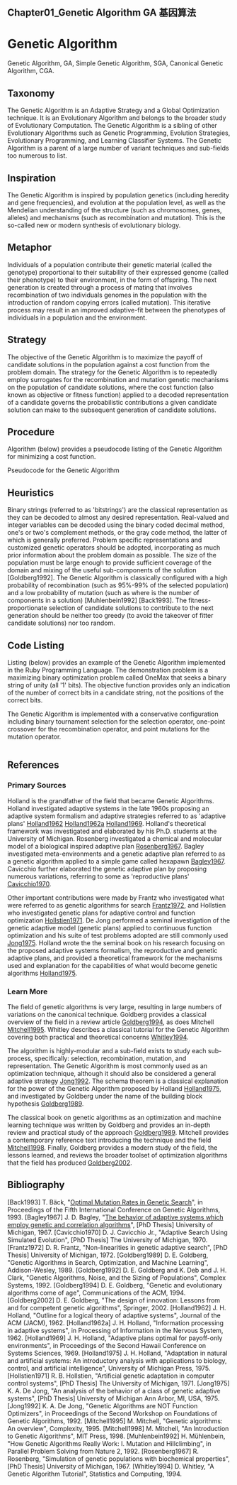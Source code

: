 ## Chapter01_Genetic Algorithm GA 基因算法

# Genetic Algorithm

Genetic Algorithm, GA, Simple Genetic Algorithm, SGA, Canonical Genetic Algorithm, CGA.

## Taxonomy

The Genetic Algorithm is an Adaptive Strategy and a Global Optimization technique. It is an Evolutionary Algorithm and belongs to the broader study of Evolutionary Computation. The Genetic Algorithm is a sibling of other Evolutionary Algorithms such as Genetic Programming, Evolution Strategies, Evolutionary Programming, and Learning Classifier Systems. The Genetic Algorithm is a parent of a large number of variant techniques and sub-fields too numerous to list.

## Inspiration

The Genetic Algorithm is inspired by population genetics (including heredity and gene frequencies), and evolution at the population level, as well as the Mendelian understanding of the structure (such as chromosomes, genes, alleles) and mechanisms (such as recombination and mutation). This is the so-called new or modern synthesis of evolutionary biology.

## Metaphor

Individuals of a population contribute their genetic material (called the genotype) proportional to their suitability of their expressed genome (called their phenotype) to their environment, in the form of offspring. The next generation is created through a process of mating that involves recombination of two individuals genomes in the population with the introduction of random copying errors (called mutation). This iterative process may result in an improved adaptive-fit between the phenotypes of individuals in a population and the environment.

## Strategy

The objective of the Genetic Algorithm is to maximize the payoff of candidate solutions in the population against a cost function from the problem domain. The strategy for the Genetic Algorithm is to repeatedly employ surrogates for the recombination and mutation genetic mechanisms on the population of candidate solutions, where the cost function (also known as objective or fitness function) applied to a decoded representation of a candidate governs the probabilistic contributions a given candidate solution can make to the subsequent generation of candidate solutions.

## Procedure

Algorithm (below) provides a pseudocode listing of the Genetic Algorithm for minimizing a cost function.

Pseudocode for the Genetic Algorithm

## Heuristics

Binary strings (referred to as 'bitstrings') are the classical representation as they can be decoded to almost any desired representation. Real-valued and integer variables can be decoded using the binary coded decimal method, one's or two's complement methods, or the gray code method, the latter of which is generally preferred.
Problem specific representations and customized genetic operators should be adopted, incorporating as much prior information about the problem domain as possible.
The size of the population must be large enough to provide sufficient coverage of the domain and mixing of the useful sub-components of the solution [Goldberg1992].
The Genetic Algorithm is classically configured with a high probability of recombination (such as 95%-99% of the selected population) and a low probability of mutation (such as  where  is the number of components in a solution) [Muhlenbein1992] [Back1993].
The fitness-proportionate selection of candidate solutions to contribute to the next generation should be neither too greedy (to avoid the takeover of fitter candidate solutions) nor too random.

## Code Listing

Listing (below) provides an example of the Genetic Algorithm implemented in the Ruby Programming Language. The demonstration problem is a maximizing binary optimization problem called OneMax that seeks a binary string of unity (all '1' bits). The objective function provides only an indication of the number of correct bits in a candidate string, not the positions of the correct bits.

The Genetic Algorithm is implemented with a conservative configuration including binary tournament selection for the selection operator, one-point crossover for the recombination operator, and point mutations for the mutation operator.

```java

```

## References

### Primary Sources

Holland is the grandfather of the field that became Genetic Algorithms. Holland investigated adaptive systems in the late 1960s proposing an adaptive system formalism and adaptive strategies referred to as 'adaptive plans' [Holland1962](http://www.cleveralgorithms.com/nature-inspired/evolution/genetic_algorithm.html#Holland1962) [Holland1962a](http://www.cleveralgorithms.com/nature-inspired/evolution/genetic_algorithm.html#Holland1962a) [Holland1969](http://www.cleveralgorithms.com/nature-inspired/evolution/genetic_algorithm.html#Holland1969). Holland's theoretical framework was investigated and elaborated by his Ph.D. students at the University of Michigan. Rosenberg investigated a chemical and molecular model of a biological inspired adaptive plan [Rosenberg1967](http://www.cleveralgorithms.com/nature-inspired/evolution/genetic_algorithm.html#Rosenberg1967). Bagley investigated meta-environments and a genetic adaptive plan referred to as a genetic algorithm applied to a simple game called hexapawn [Bagley1967](http://www.cleveralgorithms.com/nature-inspired/evolution/genetic_algorithm.html#Bagley1967). Cavicchio further elaborated the genetic adaptive plan by proposing numerous variations, referring to some as 'reproductive plans' [Cavicchio1970](http://www.cleveralgorithms.com/nature-inspired/evolution/genetic_algorithm.html#Cavicchio1970).

Other important contributions were made by Frantz who investigated what were referred to as genetic algorithms for search [Frantz1972](http://www.cleveralgorithms.com/nature-inspired/evolution/genetic_algorithm.html#Frantz1972), and Hollstien who investigated genetic plans for adaptive control and function optimization [Hollstien1971](http://www.cleveralgorithms.com/nature-inspired/evolution/genetic_algorithm.html#Hollstien1971). De Jong performed a seminal investigation of the genetic adaptive model (genetic plans) applied to continuous function optimization and his suite of test problems adopted are still commonly used [Jong1975](http://www.cleveralgorithms.com/nature-inspired/evolution/genetic_algorithm.html#Jong1975). Holland wrote the the seminal book on his research focusing on the proposed adaptive systems formalism, the reproductive and genetic adaptive plans, and provided a theoretical framework for the mechanisms used and explanation for the capabilities of what would become genetic algorithms [Holland1975](http://www.cleveralgorithms.com/nature-inspired/evolution/genetic_algorithm.html#Holland1975).

### Learn More

The field of genetic algorithms is very large, resulting in large numbers of variations on the canonical technique. Goldberg provides a classical overview of the field in a review article [Goldberg1994](http://www.cleveralgorithms.com/nature-inspired/evolution/genetic_algorithm.html#Goldberg1994), as does Mitchell [Mitchell1995](http://www.cleveralgorithms.com/nature-inspired/evolution/genetic_algorithm.html#Mitchell1995). Whitley describes a classical tutorial for the Genetic Algorithm covering both practical and theoretical concerns [Whitley1994](http://www.cleveralgorithms.com/nature-inspired/evolution/genetic_algorithm.html#Whitley1994).

The algorithm is highly-modular and a sub-field exists to study each sub-process, specifically: selection, recombination, mutation, and representation. The Genetic Algorithm is most commonly used as an optimization technique, although it should also be considered a general adaptive strategy [Jong1992](http://www.cleveralgorithms.com/nature-inspired/evolution/genetic_algorithm.html#Jong1992). The schema theorem is a classical explanation for the power of the Genetic Algorithm proposed by Holland [Holland1975](http://www.cleveralgorithms.com/nature-inspired/evolution/genetic_algorithm.html#Holland1975), and investigated by Goldberg under the name of the building block hypothesis [Goldberg1989](http://www.cleveralgorithms.com/nature-inspired/evolution/genetic_algorithm.html#Goldberg1989).

The classical book on genetic algorithms as an optimization and machine learning technique was written by Goldberg and provides an in-depth review and practical study of the approach [Goldberg1989](http://www.cleveralgorithms.com/nature-inspired/evolution/genetic_algorithm.html#Goldberg1989). Mitchell provides a contemporary reference text introducing the technique and the field [Mitchell1998](http://www.cleveralgorithms.com/nature-inspired/evolution/genetic_algorithm.html#Mitchell1998). Finally, Goldberg provides a modern study of the field, the lessons learned, and reviews the broader toolset of optimization algorithms that the field has produced [Goldberg2002](http://www.cleveralgorithms.com/nature-inspired/evolution/genetic_algorithm.html#Goldberg2002).

## Bibliography

[Back1993]	T. Bäck, "[Optimal Mutation Rates in Genetic Search](http://scholar.google.com.au/scholar?q=Optimal+Mutation+Rates+in+Genetic+Search)", in Proceedings of the Fifth International Conference on Genetic Algorithms, 1993.
[Bagley1967]	J. D. Bagley, "[The behavior of adaptive systems which employ genetic and correlation algorithms](http://scholar.google.com.au/scholar?q=The+behavior+of+adaptive+systems+which+employ+genetic+and+correlation++algorithms)", [PhD Thesis] University of Michigan, 1967.
[Cavicchio1970]	D. J. Cavicchio Jr., "Adaptive Search Using Simulated Evolution", [PhD Thesis] The University of Michigan, 1970.
[Frantz1972]	D. R. Frantz, "Non-linearities in genetic adaptive search", [PhD Thesis] University of Michigan, 1972.
[Goldberg1989]	D. E. Goldberg, "Genetic Algorithms in Search, Optimization, and Machine Learning", Addison-Wesley, 1989.
[Goldberg1992]	D. E. Goldberg and K. Deb and J. H. Clark, "Genetic Algorithms, Noise, and the Sizing of Populations", Complex Systems, 1992.
[Goldberg1994]	D. E. Goldberg, "Genetic and evolutionary algorithms come of age", Communications of the ACM, 1994.
[Goldberg2002]	D. E. Goldberg, "The design of innovation: Lessons from and for competent genetic algorithms", Springer, 2002.
[Holland1962]	J. H. Holland, "Outline for a logical theory of adaptive systems", Journal of the ACM (JACM), 1962.
[Holland1962a]	J. H. Holland, "Information processing in adaptive systems", in Processing of Information in the Nervous System, 1962.
[Holland1969]	J. H. Holland, "Adaptive plans optimal for payoff-only environments", in Proceedings of the Second Hawaii Conference on Systems Sciences, 1969.
[Holland1975]	J. H. Holland, "Adaptation in natural and artificial systems: An introductory analysis with applications to biology, control, and artificial intelligence", University of Michigan Press, 1975.
[Hollstien1971]	R. B. Hollstien, "Artificial genetic adaptation in computer control systems", [PhD Thesis] The University of Michigan, 1971.
[Jong1975]	K. A. De Jong, "An analysis of the behavior of a class of genetic adaptive systems", [PhD Thesis] University of Michigan Ann Arbor, MI, USA, 1975.
[Jong1992]	K. A. De Jong, "Genetic Algorithms are NOT Function Optimizers", in Proceedings of the Second Workshop on Foundations of Genetic Algorithms, 1992.
[Mitchell1995]	M. Mitchell, "Genetic algorithms: An overview", Complexity, 1995.
[Mitchell1998]	M. Mitchell, "An Introduction to Genetic Algorithms", MIT Press, 1998.
[Muhlenbein1992]	H. Mühlenbein, "How Genetic Algorithms Really Work: I. Mutation and Hillclimbing", in Parallel Problem Solving from Nature 2, 1992.
[Rosenberg1967]	R. Rosenberg, "Simulation of genetic populations with biochemical properties", [PhD Thesis] University of Michigan, 1967.
[Whitley1994]	D. Whitley, "A Genetic Algorithm Tutorial", Statistics and Computing, 1994.
